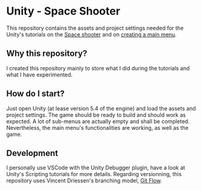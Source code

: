 # Unity - Space Shooter #
This repository contains the assets and project settings needed for the Unity's tutorials on the [Space shooter](https://unity3d.com/fr/learn/tutorials/projects/space-shooter-tutorial) and on [creating a main menu](https://unity3d.com/fr/learn/tutorials/topics/user-interface-ui/creating-main-menu).

## Why this repository? ##
I created this repository mainly to store what I did during the tutorials and what I have experimented.

## How do I start? ##
Just open Unity (at lease version 5.4 of the engine) and load the assets and project settings. The game should be ready to build and should work as expected.
A lot of sub-menus are actually empty and shall be completed. Nevertheless, the main menu's functionalities are working, as well as the game.

## Development ##
I personally use VSCode with the Unity Debugger plugin, have a look at Unity's Scripting tutorials for more details.
Regarding versionning, this repository uses Vincent Driessen's branching model, [Git Flow](https://github.com/petervanderdoes/gitflow-avh/wiki).

